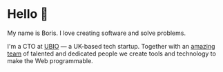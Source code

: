 # Hello 👋

My name is Boris. I love creating software and solve problems.

I'm a CTO at [UBIO](https://ub.io) — a UK-based tech startup.
Together with an [amazing team](https://ub.io/about) of talented and dedicated people
we create tools and technology to make the Web programmable.
